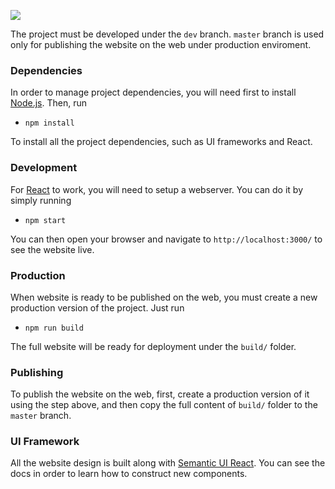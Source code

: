 ![](https://res.cloudinary.com/dkbuneg9h/image/upload/v1533995525/logoCapa_dk8eka.png)

The project must be developed under the `dev` branch. `master` branch is used only for publishing the website on the web under production enviroment.

### Dependencies

In order to manage project dependencies, you will need first to install [Node.js](https://nodejs.org/en/). Then, run
* `npm install`

To install all the project dependencies, such as UI frameworks and React.

### Development

For [React](https://reactjs.org/) to work, you will need to setup a webserver. You can do it by simply running
* `npm start`

You can then open your browser and navigate to `http://localhost:3000/` to see the website live.

### Production

When website is ready to be published on the web, you must create a new production version of the project. Just run
* `npm run build`

The full website will be ready for deployment under the `build/` folder.

### Publishing

To publish the website on the web, first, create a production version of it using the step above, and then copy the full content of `build/` folder to the `master` branch.

### UI Framework

All the website design is built along with [Semantic UI React](https://react.semantic-ui.com/introduction). You can see the docs in order to learn how to construct new components.


